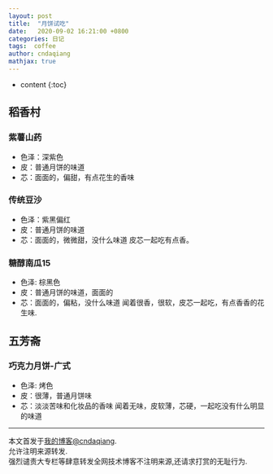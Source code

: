 ```yaml
---
layout: post
title:  "月饼试吃"
date:   2020-09-02 16:21:00 +0800
categories: 日记
tags:  coffee
author: cndaqiang
mathjax: true
---
```

* content
{:toc}




## 稻香村
### 紫薯山药
- 色泽：深紫色
- 皮：普通月饼的味道
- 芯：面面的，偏甜，有点花生的香味

### 传统豆沙
- 色泽：紫黑偏红
- 皮：普通月饼的味道
- 芯：面面的，微微甜，没什么味道
皮芯一起吃有点香。

### 糖醇南瓜15
- 色泽: 棕黑色
- 皮：普通月饼的味道，面面的
- 芯：面面的，偏粘，没什么味道
闻着很香，很软，皮芯一起吃，有点香香的花生味.

## 五芳斋
### 巧克力月饼-广式
- 色泽: 烤色
- 皮：很薄，普通月饼味
- 芯：淡淡苦味和化妆品的香味
闻着无味，皮软薄，芯硬，一起吃没有什么明显的味道
------
本文首发于[我的博客@cndaqiang](https://cndaqiang.github.io/).<br>
允许注明来源转发.<br>
强烈谴责大专栏等肆意转发全网技术博客不注明来源,还请求打赏的无耻行为.
